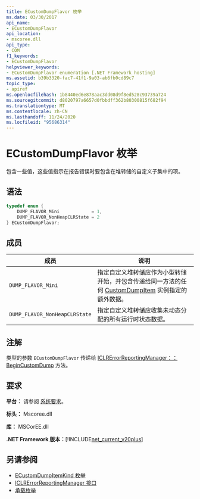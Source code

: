 ```yaml
---
title: ECustomDumpFlavor 枚举
ms.date: 03/30/2017
api_name:
- ECustomDumpFlavor
api_location:
- mscoree.dll
api_type:
- COM
f1_keywords:
- ECustomDumpFlavor
helpviewer_keywords:
- ECustomDumpFlavor enumeration [.NET Framework hosting]
ms.assetid: b39b3320-fac7-41f1-9a03-ab6fb0cd89c7
topic_type:
- apiref
ms.openlocfilehash: 1b8440ed6e878aac3dd08d9f8ed528c93739a724
ms.sourcegitcommit: d8020797a6657d0fbbdff362b80300815f682f94
ms.translationtype: MT
ms.contentlocale: zh-CN
ms.lasthandoff: 11/24/2020
ms.locfileid: "95686314"
---
```

# <a name="ecustomdumpflavor-enumeration"></a>ECustomDumpFlavor 枚举

包含一些值，这些值指示在报告错误时要包含在堆转储的自定义子集中的项。  
  
## <a name="syntax"></a>语法  
  
```cpp  
typedef enum {  
    DUMP_FLAVOR_Mini            = 1,  
    DUMP_FLAVOR_NonHeapCLRState = 2  
} ECustomDumpFlavor;  
```  
  
## <a name="members"></a>成员  
  
|成员|说明|  
|------------|-----------------|  
|`DUMP_FLAVOR_Mini`|指定自定义堆转储应作为小型转储开始，并包含传递给同一方法的任何 [CustomDumpItem](customdumpitem-structure.md) 实例指定的额外数据。|  
|`DUMP_FLAVOR_NonHeapCLRState`|指定自定义堆转储应收集未动态分配的所有运行时状态数据。|  
  
## <a name="remarks"></a>注解  

 类型的参数 `ECustomDumpFlavor` 传递给 [ICLRErrorReportingManager：： BeginCustomDump](iclrerrorreportingmanager-begincustomdump-method.md) 方法。  
  
## <a name="requirements"></a>要求  

 **平台：** 请参阅 [系统要求](../../get-started/system-requirements.md)。  
  
 **标头：** Mscoree.dll  
  
 **库：** MSCorEE.dll  
  
 **.NET Framework 版本：**[!INCLUDE[net_current_v20plus](../../../../includes/net-current-v20plus-md.md)]  
  
## <a name="see-also"></a>另请参阅

- [ECustomDumpItemKind 枚举](ecustomdumpitemkind-enumeration.md)
- [ICLRErrorReportingManager 接口](iclrerrorreportingmanager-interface.md)
- [承载枚举](hosting-enumerations.md)
